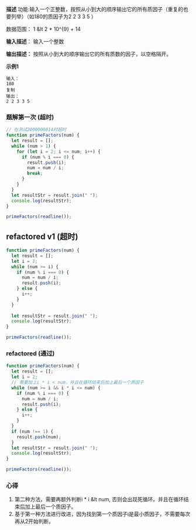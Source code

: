 **描述**
功能:输入一个正整数，按照从小到大的顺序输出它的所有质因子（重复的也要列举）（如180的质因子为2 2 3 3 5 ）


数据范围： 1 &lt 2 * 10^{9} + 14 

**输入描述**：
输入一个整数

**输出描述：**
按照从小到大的顺序输出它的所有质数的因子，以空格隔开。

**示例1**
```
输入：
180
复制
输出：
2 2 3 3 5
```

### 题解第一次 (超时)
```js
// 在测试2000000014时超时
function primeFactors(num) {
  let result = [];
  while (num > 1) {
    for (let i = 2; i <= num; i++) {
      if (num % i === 0) {
        result.push(i);
        num = num / i;
        break;
      }
    }
  }
  let resultStr = result.join(" ");
  console.log(resultStr);
}

primeFactors(readline());
```
## refactored v1 (超时)
```js
function primeFactors(num) {
  let result = [];
  let i = 2;
  while (num >= i) {
    if (num % i === 0) {
      num = num / i;
      result.push(i);
    } else {
      i++;
    }
  }
  
  let resultStr = result.join(" ");
  console.log(resultStr);
}

primeFactors(readline());
```

### refactored (通过)
```js
function primeFactors(num) {
  let result = [];
  let i = 2;
  // 需要加上i * i < num，并且在循环结束后加上最后一个质因子
  while (num >= i && i * i <= num) {
    if (num % i === 0) {
      num = num / i;
      result.push(i);
    } else {
      i++;
    }
  }
  if (num !== 1) {
    result.push(num);
  }
  let resultStr = result.join(" ");
  console.log(resultStr);
}

primeFactors(readline());
```

### 心得
1. 第二种方法，需要再额外判断i * i &lt num, 否则会出现死循环。并且在循环结束后加上最后一个质因子。
2. 基于第一种方法进行改进，因为找到第一个质因子i是最小质因子，不需要每次再从2开始判断。